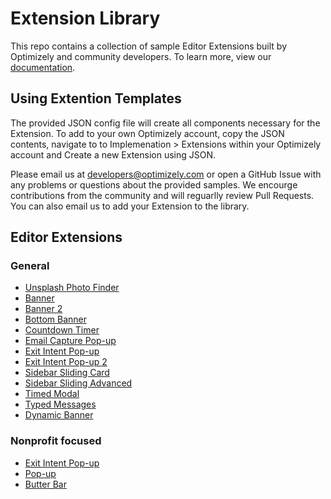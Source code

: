 # Extension Library

This repo contains a collection of sample Editor Extensions built by Optimizely and community developers. To learn more, view our [documentation](https://developers.optimizely.com/x/extensions/).

## Using Extention Templates

The provided JSON config file will create all components necessary for the Extension. To add to your own Optimizely account, copy the JSON contents, navigate to to Implemenation > Extensions within your Optimizely account and Create a new Extension using JSON.

Please email us at developers@optimizely.com or open a GitHub Issue with any problems or questions about the provided samples. We encourge contributions from the community and will reguarlly review Pull Requests. You can also email us to add your Extension to the library.

## Editor Extensions

### General
* [Unsplash Photo Finder](https://github.com/optimizely/extension-library/blob/master/Extensions/Editor%20Extensions/Unsplash%20Photo%20Finder)
* [Banner](https://github.com/optimizely/extension-library/tree/master/Extensions/Editor%20Extensions/Banner)
* [Banner 2](https://github.com/optimizely/extension-library/tree/master/Extensions/Editor%20Extensions/Banner%202)
* [Bottom Banner](https://github.com/optimizely/extension-library/tree/master/Extensions/Editor%20Extensions/Bottom%20Banner)
* [Countdown Timer](https://github.com/optimizely/extension-library/tree/master/Extensions/Editor%20Extensions/Countdown%20Timer)
* [Email Capture Pop-up](https://github.com/optimizely/extension-library/tree/master/Extensions/Editor%20Extensions/Email%20Capture%20Pop-up)
* [Exit Intent Pop-up](https://github.com/optimizely/extension-library/tree/master/Extensions/Editor%20Extensions/Exit%20Intent%20Pop-up)
* [Exit Intent Pop-up 2](https://github.com/optimizely/extension-library/tree/master/Extensions/Editor%20Extensions/Exit%20Intent%20Pop-up%202)
* [Sidebar Sliding Card](https://github.com/optimizely/extension-library/tree/master/Extensions/Editor%20Extensions/Sidebar%20Sliding%20Card)
* [Sidebar Sliding Advanced](https://github.com/optimizely/extension-library/tree/master/Extensions/Editor%20Extensions/Sliding%20Card%20Advanced)
* [Timed Modal](https://github.com/optimizely/extension-library/tree/master/Extensions/Editor%20Extensions/Timed%20Modal)
* [Typed Messages](https://github.com/optimizely/extension-library/tree/master/Extensions/Editor%20Extensions/Typed%20Messages)
* [Dynamic Banner](https://github.com/optimizely/extension-library/tree/master/Extensions/Editor%20Extensions/Dynamic%20Banner)


### Nonprofit focused
* [Exit Intent Pop-up](https://optimizely.github.io/jess/extensions/exit-popup.html)
* [Pop-up](https://optimizely.github.io/jess/extensions/popup.html)
* [Butter Bar](https://optimizely.github.io/jess/extensions/butterbar.html)

